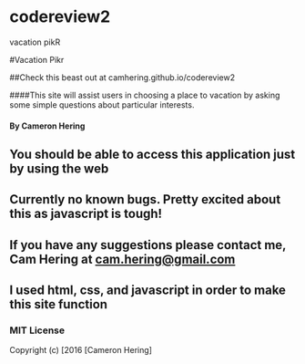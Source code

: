 # codereview2
vacation pikR

#Vacation Pikr

##Check this beast out at camhering.github.io/codereview2

####This site will assist users in choosing a place to vacation by asking some simple questions about particular interests.

#### By Cameron Hering

## You should be able to access this application just by using the web

## Currently no known bugs. Pretty excited about this as javascript is tough!

## If you have any suggestions please contact me, Cam Hering at cam.hering@gmail.com

## I used html, css, and javascript in order to make this site function

### MIT License

Copyright (c) [2016 [Cameron Hering]
